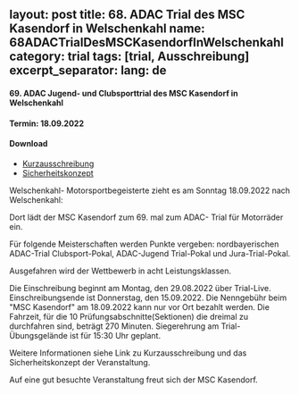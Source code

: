 layout: post
title: 68. ADAC Trial des MSC Kasendorf in Welschenkahl
name: 68ADACTrialDesMSCKasendorfInWelschenkahl
category: trial
tags: [trial, Ausschreibung]
excerpt_separator: <!--mehr-->
lang: de
---

#### 69. ADAC Jugend- und Clubsporttrial des MSC Kasendorf in Welschenkahl
#### Termin: 18.09.2022


#### Download

* [Kurzausschreibung](https://github.com/msc-kasendorf/docker/raw/master/docs/download/20220918_Kurzausschreibung_Welschenkahl.pdf)
* [Sicherheitskonzept](https://github.com/msc-kasendorf/docker/raw/master/docs/download/2018Sicher.pdf)




<!--mehr-->

Welschenkahl- Motorsportbegeisterte zieht es am  Sonntag 18.09.2022 nach Welschenkahl:

Dort lädt der MSC Kasendorf zum 69. mal zum ADAC- Trial für Motorräder ein.

Für folgende Meisterschaften werden Punkte vergeben: 
nordbayerischen ADAC-Trial Clubsport-Pokal, ADAC-Jugend Trial-Pokal und Jura-Trial-Pokal.

Ausgefahren wird der Wettbewerb in acht Leistungsklassen.

Die Einschreibung beginnt am Montag, den 29.08.2022 über Trial-Live. Einschreibungsende ist Donnerstag, den 15.09.2022.
Die Nenngebühr beim "MSC Kasendorf" am 18.09.2022 kann nur vor Ort bezahlt werden.
Die Fahrzeit, für die 10 Prüfungsabschnitte(Sektionen) die dreimal zu durchfahren sind, beträgt 270 Minuten.
Siegerehrung am Trial-Übungsgelände ist für 15:30 Uhr geplant.

Weitere Informationen siehe Link zu Kurzausschreibung und das Sicherheitskonzept der Veranstaltung.

Auf eine gut besuchte Veranstaltung freut sich der MSC Kasendorf.
